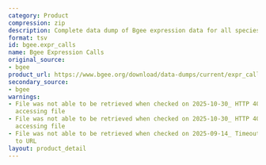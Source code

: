 ```yaml
---
category: Product
compression: zip
description: Complete data dump of Bgee expression data for all species
format: tsv
id: bgee.expr_calls
name: Bgee Expression Calls
original_source:
- bgee
product_url: https://www.bgee.org/download/data-dumps/current/expr_calls/
secondary_source:
- bgee
warnings:
- File was not able to be retrieved when checked on 2025-10-30_ HTTP 404 error when
  accessing file
- File was not able to be retrieved when checked on 2025-10-30_ HTTP 404 error when
  accessing file
- File was not able to be retrieved when checked on 2025-09-14_ Timeout connecting
  to URL
layout: product_detail
---
```

